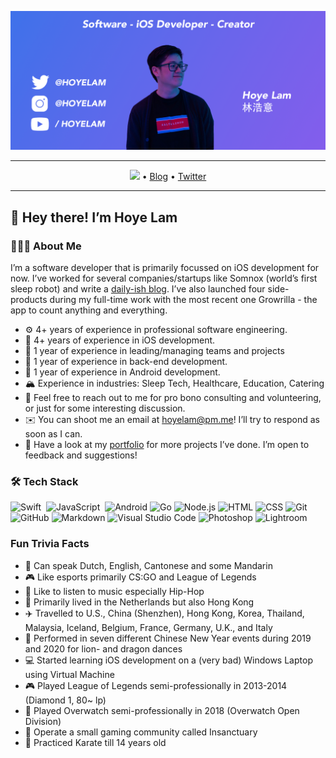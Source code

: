 ![](Banner.png)

---

<p align="center">
  <a href="https://twitter.com/intent/follow?screen_name=hoyelam&tw_p=followbutton"><img src="https://img.shields.io/twitter/follow/hoyelam?label=%40hoyelam&style=social"></a>  •
  <a href="https://hoyelam.icom">Blog</a> •
  <a href="https://twitter.com/intent/follow?screen_name=hoyelam&tw_p=followbutton">Twitter</a>
</p>

---

## 👋 Hey there! I’m Hoye Lam 

### 👨🏻‍💻 About Me
I’m a software developer that is primarily focussed on iOS development for now. I’ve worked for several companies/startups like Somnox (world’s first sleep robot) and write a [daily-ish blog](https://hoyelam.com). I’ve also launched four side-products during my full-time work with the most recent one Growrilla - the app to count anything and everything.

- ⚙️ 4+ years of experience in professional software engineering.
- 📱 4+ years of experience in iOS development.
- 👔 1 year of experience in leading/managing teams and projects
- 📡 1 year of experience in back-end development.
- 🤖 1 year of experience in Android development.
- 🏔️ Experience in industries: Sleep Tech, Healthcare, Education, Catering
- 💬 Feel free to reach out to me for pro bono consulting and volunteering, or just for some interesting discussion.
- ✉️ You can shoot me an email at hoyelam@pm.me! I’ll try to respond as soon as I can.
- 📄 Have a look at my [portfolio](https://hoyelam.com/portfolio/) for more projects I’ve done. I’m open to feedback and suggestions!

### 🛠 Tech Stack
![Swift](https://img.shields.io/badge/-Swift-05122A?style=flat&logo=swift)&nbsp;
![JavaScript](https://img.shields.io/badge/-JavaScript-05122A?style=flat&logo=javascript)&nbsp;
![Android](https://img.shields.io/badge/-Android-05122A?style=flat&logo=android)
![Go](https://img.shields.io/badge/-Go-05122A?style=flat&logo=Go)
![Node.js](https://img.shields.io/badge/-Node.js-05122A?style=flat&logo=node.js)
![HTML](https://img.shields.io/badge/-HTML-05122A?style=flat&logo=HTML5)
![CSS](https://img.shields.io/badge/-CSS-05122A?style=flat&logo=CSS3&logoColor=1572B6)
![Git](https://img.shields.io/badge/-Git-05122A?style=flat&logo=git)
![GitHub](https://img.shields.io/badge/-GitHub-05122A?style=flat&logo=github)
![Markdown](https://img.shields.io/badge/-Markdown-05122A?style=flat&logo=markdown)
![Visual Studio Code](https://img.shields.io/badge/-Visual%20Studio%20Code-05122A?style=flat&logo=visual-studio-code&logoColor=007ACC)
![Photoshop](https://img.shields.io/badge/-Photoshop-05122A?style=flat&logo=adobe-photoshop)
![Lightroom](https://img.shields.io/badge/-lightroom-05122A?style=flat&logo=adobe-lightroom)

### Fun Trivia Facts
* 💬 Can speak Dutch, English, Cantonese and some Mandarin
* 🎮 Like esports primarily CS:GO and League of Legends
* 🎵 Like to listen to music especially Hip-Hop
* 🏡 Primarily lived in the Netherlands but also Hong Kong
* ✈️ Travelled to U.S., China (Shenzhen), Hong Kong, Korea, Thailand, Malaysia, Iceland, Belgium, France, Germany, U.K., and Italy
* 🦁 Performed in seven different Chinese New Year events during 2019 and 2020 for lion- and dragon dances
* 💻 Started learning iOS development on a (very bad) Windows Laptop using Virtual Machine
* 🎮 Played League of Legends semi-professionally in 2013-2014 (Diamond 1, 80~ lp)
* 🔫 Played Overwatch semi-professionally in 2018 (Overwatch Open Division)
* 🧨 Operate a small gaming community called Insanctuary
* 🥋 Practiced Karate till 14 years old
